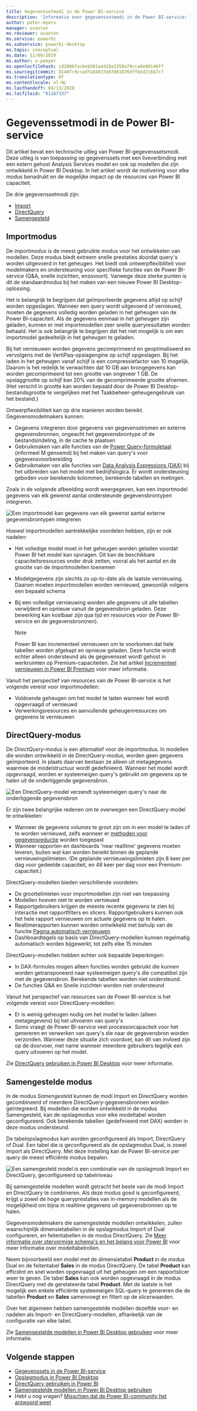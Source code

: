 ```yaml
---
title: Gegevenssetmodi in de Power BI-service
description: 'Informatie over gegevenssetmodi in de Power BI-service: Import, DirectQuery en Samengesteld.'
author: peter-myers
manager: asaxton
ms.reviewer: asaxton
ms.service: powerbi
ms.subservice: powerbi-desktop
ms.topic: conceptual
ms.date: 11/09/2019
ms.author: v-pemyer
ms.openlocfilehash: cd2086facbeb581a4418a3358a79cca0e80140ff
ms.sourcegitcommit: 81407c9ccadfa84837e07861876dff65d21667c7
ms.translationtype: HT
ms.contentlocale: nl-NL
ms.lasthandoff: 04/13/2020
ms.locfileid: "81267337"
---
```

# <a name="dataset-modes-in-the-power-bi-service"></a>Gegevenssetmodi in de Power BI-service

Dit artikel bevat een technische uitleg van Power BI-gegevenssetsmodi. Deze uitleg is van toepassing op gegevenssets met een liveverbinding met een extern gehost Analysis Services model en ook op modellen die zijn ontwikkeld in Power BI Desktop. In het artikel wordt de motivering voor elke modus benadrukt en de mogelijke impact op de resources van Power BI capaciteit.

De drie gegevenssetmodi zijn:

- [Import](#import-mode)
- [DirectQuery](#directquery-mode)
- [Samengesteld](#composite-mode)

## <a name="import-mode"></a>Importmodus

De _importmodus_ is de meest gebruikte modus voor het ontwikkelen van modellen. Deze modus biedt extreem snelle prestaties doordat query's worden uitgevoerd in het geheugen. Het biedt ook ontwerpflexibiliteit voor modelmakers en ondersteuning voor specifieke functies van de Power BI-service (Q&A, snelle inzichten, enzovoort). Vanwege deze sterke punten is dit de standaardmodus bij het maken van een nieuwe Power BI Desktop-oplossing.

Het is belangrijk te begrijpen dat geïmporteerde gegevens altijd op schijf worden opgeslagen. Wanneer een query wordt uitgevoerd of vernieuwd, moeten de gegevens volledig worden geladen in het geheugen van de Power BI-capaciteit. Als de gegevens eenmaal in het geheugen zijn geladen, kunnen er met importmodellen zeer snelle queryresultaten worden behaald. Het is ook belangrijk te begrijpen dat het niet mogelijk is om een importmodel gedeeltelijk in het geheugen te geladen.

Bij het vernieuwen worden gegevens gecomprimeerd en geoptimaliseerd en vervolgens met de VertiPaq-opslagengine op schijf opgeslagen. Bij het laden in het geheugen vanaf schijf is een compressiefactor van 10 mogelijk. Daarom is het redelijk te verwachten dat 10 GB aan brongegevens kan worden gecomprimeerd tot een grootte van ongeveer 1 GB. De opslaggrootte op schijf kan 20% van de gecomprimeerde grootte afnemen. (Het verschil in grootte kan worden bepaald door de Power BI Desktop-bestandsgrootte te vergelijken met het Taakbeheer-geheugengebruik van het bestand.)

Ontwerpflexibiliteit kan op drie manieren worden bereikt. Gegevensmodelmakers kunnen:

- Gegevens integreren door gegevens van gegevensstromen en externe gegevensbronnen, ongeacht het gegevensbrontype of de bestandsindeling, in de cache te plaatsen
- Gebruikmaken van alle functies van de [Power Query-formuletaal](/powerquery-m/) (informeel M genoemd) bij het maken van query's voor gegevensvoorbereiding
- Gebruikmaken van alle functies van [Data Analysis Expressions (DAX)](/dax/) bij het uitbreiden van het model met bedrijfslogica. Er wordt ondersteuning geboden voor berekende kolommen, berekende tabellen en metingen.

Zoals in de volgende afbeelding wordt weergegeven, kan een importmodel gegevens van elk gewenst aantal ondersteunde gegevensbrontypen integreren.

![Een importmodel kan gegevens van elk gewenst aantal externe gegevensbrontypen integreren](media/service-dataset-modes-understand/import-model.png)

Hoewel importmodellen aantrekkelijke voordelen hebben, zijn er ook nadelen:

- Het volledige model moet in het geheugen worden geladen voordat Power BI het model kan opvragen. Dit kan de beschikbare capaciteitsresources onder druk zetten, vooral als het aantal en de grootte van de importmodellen toenemen
- Modelgegevens zijn slechts zo up-to-date als de laatste vernieuwing. Daarom moeten importmodellen worden vernieuwd, gewoonlijk volgens een bepaald schema
- Bij een volledige vernieuwing worden alle gegevens uit alle tabellen verwijderd en opnieuw vanuit de gegevensbron geladen. Deze bewerking kan kostbaar zijn qua tijd en resources voor de Power BI-service en de gegevensbron(nen).

    > [!NOTE]
    > Power BI kan incrementeel vernieuwen om te voorkomen dat hele tabellen worden afgekapt en opnieuw geladen. Deze functie wordt echter alleen ondersteund als de gegevensset wordt gehost in werkruimten op Premium-capaciteiten. Zie het artikel [Incrementeel vernieuwen in Power BI Premium](service-premium-incremental-refresh.md) voor meer informatie.

Vanuit het perspectief van resources van de Power BI-service is het volgende vereist voor importmodellen:

- Voldoende geheugen om het model te laden wanneer het wordt opgevraagd of vernieuwd
- Verwerkingsresources en aanvullende geheugenresources om gegevens te vernieuwen

## <a name="directquery-mode"></a>DirectQuery-modus

De _DirectQuery-modus_ is een alternatief voor de importmodus. In modellen die worden ontwikkeld in de DirectQuery-modus, worden geen gegevens geïmporteerd. In plaats daarvan bestaan ze alleen uit metagegevens waarmee de modelstructuur wordt gedefinieerd. Wanneer het model wordt opgevraagd, worden er systeemeigen query's gebruikt om gegevens op te halen uit de onderliggende gegevensbron.

![Een DirectQuery-model verzendt systeemeigen query's naar de onderliggende gegevensbron](media/service-dataset-modes-understand/direct-query-model.png)

Er zijn twee belangrijke redenen om te overwegen een DirectQuery-model te ontwikkelen:

- Wanneer de gegevens volumes te groot zijn om in een model te laden of te worden vernieuwd, zelfs wanneer er [methoden voor gegevensreductie](guidance/import-modeling-data-reduction.md) worden toegepast
- Wanneer rapporten en dashboards 'near realtime' gegevens moeten leveren, buiten wat kan worden bereikt binnen de geplande vernieuwingslimieten. (De geplande vernieuwingslimieten zijn 8 keer per dag voor gedeelde capaciteit, en 48 keer per dag voor een Premium-capaciteit.)

DirectQuery-modellen bieden verschillende voordelen:

- De groottelimieten voor importmodellen zijn niet van toepassing
- Modellen hoeven niet te worden vernieuwd
- Rapportgebruikers krijgen de meeste recente gegevens te zien bij interactie met rapportfilters en slicers. Rapportgebruikers kunnen ook het hele rapport vernieuwen om actuele gegevens op te halen.
- Realtimerapporten kunnen worden ontwikkeld met behulp van de functie [Pagina automatisch vernieuwen](desktop-automatic-page-refresh.md)
- Dashboardtegels op basis van DirectQuery-modellen kunnen regelmatig automatisch worden bijgewerkt, tot zelfs elke 15 minuten

DirectQuery-modellen hebben echter ook bepaalde beperkingen:

- In DAX-formules mogen alleen functies worden gebruikt die kunnen worden getransponeerd naar systeemeigen query's die compatibel zijn met de gegevensbron. Berekende tabellen worden niet ondersteund.
- De functies Q&A en Snelle inzichten worden niet ondersteund

Vanuit het perspectief van resources van de Power BI-service is het volgende vereist voor DirectQuery-modellen:

- Er is weinig geheugen nodig om het model te laden (alleen metagegevens) bij het uitvoeren van query's
- Soms vraagt de Power BI-service veel processorcapaciteit voor het genereren en verwerken van query's die naar de gegevensbron worden verzonden. Wanneer deze situatie zich voordoet, kan dit van invloed zijn op de doorvoer, met name wanneer meerdere gebruikers tegelijk een query uitvoeren op het model.

Zie [DirectQuery gebruiken in Power BI Desktop](desktop-use-directquery.md) voor meer informatie.

## <a name="composite-mode"></a>Samengestelde modus

In de modus _Samengesteld_ kunnen de modi Import en DirectQuery worden gecombineerd of meerdere DirectQuery-gegevensbronnen worden geïntegreerd. Bij modellen die worden ontwikkeld in de modus Samengesteld, kan de opslagmodus voor elke modeltabel worden geconfigureerd. Ook berekende tabellen (gedefinieerd met DAX) worden in deze modus ondersteund.

De tabelopslagmodus kan worden geconfigureerd als Import, DirectQuery of Dual. Een tabel die is geconfigureerd als de opslagmodus Dual, is zowel Import als DirectQuery. Met deze instelling kan de Power BI-service per query de meest efficiënte modus bepalen.

![Een samengesteld model is een combinatie van de opslagmodi Import en DirectQuery, geconfigureerd op tabelniveau](media/service-dataset-modes-understand/composite-model.png)

Bij samengestelde modellen wordt getracht het beste van de modi Import en DirectQuery te combineren. Als deze modus goed is geconfigureerd, krijgt u zowel de hoge queryprestaties van in-memory modellen als de mogelijkheid om bijna in realtime gegevens uit gegevensbronnen op te halen.

Gegevensmodelmakers die samengestelde modellen ontwikkelen, zullen waarschijnlijk dimensietabellen in de opslagmodus Import of Dual configureren, en feitentabellen in de modus DirectQuery. Zie [Meer informatie over stervormige schema's en het belang voor Power BI](guidance/star-schema.md) voor meer informatie over modeltabelrollen.

Neem bijvoorbeeld een model met de dimensietabel **Product** in de modus Dual en de feitentabel **Sales** in de modus DirectQuery. De tabel **Product** kan efficiënt en snel worden opgevraagd uit het geheugen om een rapportslicer weer te geven. De tabel **Sales** kan ook worden opgevraagd in de modus DirectQuery met de gerelateerde tabel **Product**. Met de laatste is het mogelijk een enkele efficiënte systeemeigen SQL-query te genereren die de tabellen **Product** en **Sales** samenvoegt en filtert op de slicerwaarden.

Over het algemeen hebben samengestelde modellen dezelfde voor- en nadelen als Import- en DirectQuery-modellen, afhankelijk van de configuratie van elke tabel.

Zie [Samengestelde modellen in Power BI Desktop gebruiken](desktop-composite-models.md) voor meer informatie.

## <a name="next-steps"></a>Volgende stappen

- [Gegevenssets in de Power BI-service](service-dataset-modes-understand.md)
- [Opslagmodus in Power BI Desktop](desktop-storage-mode.md)
- [DirectQuery gebruiken in Power BI](desktop-directquery-about.md)
- [Samengestelde modellen in Power BI Desktop gebruiken](desktop-composite-models.md)
- Hebt u nog vragen? [Misschien dat de Power BI-community het antwoord weet](https://community.powerbi.com/)
